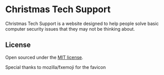 # Christmas Tech Support
Christmas Tech Support is a website designed to help people solve basic computer security issues that they may not be thinking about.

## License

Open sourced under the [MIT license](LICENSE.md).

Special thanks to mozilla/fxemoji for the favicon

